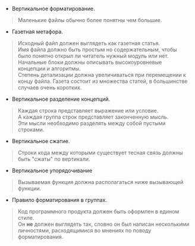 
- Вертикальное форматирование.
> Маленькие файлы обычно более понятны чем большие.

- Газетная метафора.
> Исходный файл должен выглядеть как газетная статья.  
> Имя файла должно быть простым но содержательным, чтобы было понятно открыл ли читатель нужный модуль или нет.  
> Начальные блоки должны описывать высокоуровневые концепции и алгоритмы.  
> Степень детализации должна увеличиваться при перемещении к концу файла.
> Газета состоит из множества статей, в большинстве случаев очень коротких.  

- Вертикальное разделение концепций. 
> Каждая строка представляет выражение или условие.  
> А каждая группа строк представляет законченную мысль.  
> Эти мысли необходимо разделять между собой пустыми строками.

- Вертикальное сжатие.
> Строки кода между которыми существует тесная связь должны быть "сжаты" по вертикали.  

- Вертикальное упорядочивание
> Вызываемая функция должна располагаться ниже вызывающей функции.  

- Правило форматирования в группах.
> Код программного продукта должен быть оформлен в едином стиле.  
> Он **не** должен выглядеть так, словно он был написан несколькими личностями, расходящимися во мнениях по поводу форматирования.
